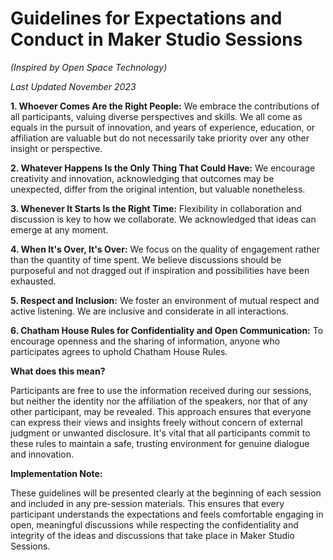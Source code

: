 # Guidelines for Expectations and Conduct in Maker Studio Sessions 

_(Inspired by Open Space Technology)_

_Last Updated November 2023_

**1. Whoever Comes Are the Right People:** We embrace the contributions of all participants, valuing diverse perspectives and skills. We all come as equals in the pursuit of innovation, and years of experience, education, or affiliation are valuable but do not necessarily take priority over any other insight or perspective.

**2. Whatever Happens Is the Only Thing That Could Have:** We encourage creativity and innovation, acknowledging that outcomes may be unexpected, differ from the original intention, but valuable nonetheless.

**3. Whenever It Starts Is the Right Time:** Flexibility in collaboration and discussion is key to how we collaborate. We acknowledged that ideas can emerge at any moment.

**4. When It's Over, It's Over:** We focus on the quality of engagement rather than the quantity of time spent. We believe discussions should be purposeful and not dragged out if inspiration and possibilities have been exhausted.

**5. Respect and Inclusion:** We foster an environment of mutual respect and active listening. We are inclusive and considerate in all interactions.

**6. Chatham House Rules for Confidentiality and Open Communication:** To encourage openness and the sharing of information, anyone who participates agrees to uphold Chatham House Rules. 

__What does this mean?__

Participants are free to use the information received during our sessions, but neither the identity nor the affiliation of the speakers, nor that of any other participant, may be revealed. This approach ensures that everyone can express their views and insights freely without concern of external judgment or unwanted disclosure. It's vital that all participants commit to these rules to maintain a safe, trusting environment for genuine dialogue and innovation.

**Implementation Note:**

These guidelines will be presented clearly at the beginning of each session and included in any pre-session materials. This ensures that every participant understands the expectations and feels comfortable engaging in open, meaningful discussions while respecting the confidentiality and integrity of the ideas and discussions that take place in Maker Studio Sessions.

